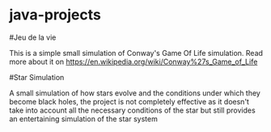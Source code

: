 # java-projects

#Jeu de la vie

  This is a simple small simulation of Conway's Game Of Life simulation. Read more about it on https://en.wikipedia.org/wiki/Conway%27s_Game_of_Life
 
#Star Simulation

  A small simulation of how stars evolve and the conditions under which they become black holes, the project is not completely effective
  as it doesn't take into account all the necessary conditions of the star but still provides an entertaining simulation of the star system
